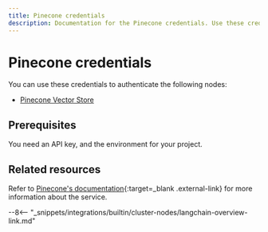 ```yaml
---
title: Pinecone credentials
description: Documentation for the Pinecone credentials. Use these credentials to authenticate Pinecone in n8n, a workflow automation platform.
---
```


# Pinecone credentials

You can use these credentials to authenticate the following nodes:

* [Pinecone Vector Store](/integrations/builtin/cluster-nodes/root-nodes/n8n-nodes-langchain.vectorstorepinecone/)


## Prerequisites

You need an API key, and the environment for your project.

## Related resources

Refer to [Pinecone's documentation](https://docs.pinecone.io/docs/authentication){:target=_blank .external-link} for more information about the service.

--8<-- "_snippets/integrations/builtin/cluster-nodes/langchain-overview-link.md"
